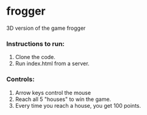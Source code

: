 # frogger
3D version of the game frogger

### Instructions to run:
1. Clone the code.
2. Run index.html from a server.

### Controls:
1. Arrow keys control the mouse
2. Reach all 5 "houses" to win the game.
3. Every time you reach a house, you get 100 points.
